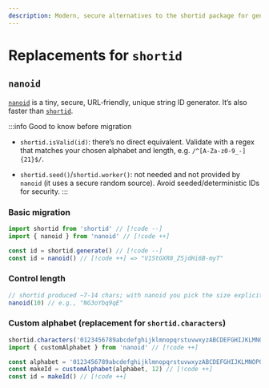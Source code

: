 ```yaml
---
description: Modern, secure alternatives to the shortid package for generating URL‑friendly unique IDs
---
```


# Replacements for `shortid`

## `nanoid`

[`nanoid`](https://github.com/ai/nanoid) is a tiny, secure, URL‑friendly, unique string ID generator. It’s also faster than [`shortid`](https://github.com/dylang/shortid).

:::info Good to know before migration
- `shortid.isValid(id)`: there’s no direct equivalent. Validate with a regex that matches your chosen alphabet and length, e.g. `/^[A-Za-z0-9_-]{21}$/`.

- `shortid.seed()`/`shortid.worker()`: not needed and not provided by `nanoid` (it uses a secure random source). Avoid seeded/deterministic IDs for security.
:::

### Basic migration

```ts
import shortid from 'shortid' // [!code --]
import { nanoid } from 'nanoid' // [!code ++]

const id = shortid.generate() // [!code --]
const id = nanoid() // [!code ++] => "V1StGXR8_Z5jdHi6B-myT"
```

### Control length

```ts
// shortid produced ~7-14 chars; with nanoid you pick the size explicitly:
nanoid(10) // e.g., "NG3oYbq9qE"
```

### Custom alphabet (replacement for `shortid.characters`)

```ts
shortid.characters('0123456789abcdefghijklmnopqrstuvwxyzABCDEFGHIJKLMNOPQRSTUVWXYZ$@') // [!code --]
import { customAlphabet } from 'nanoid' // [!code ++]

const alphabet = '0123456789abcdefghijklmnopqrstuvwxyzABCDEFGHIJKLMNOPQRSTUVWXYZ$@' // [!code ++]
const makeId = customAlphabet(alphabet, 12) // [!code ++]
const id = makeId() // [!code ++]
```

